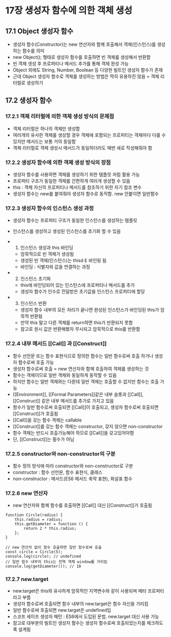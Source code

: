 # 17장 생성자 함수에 의한 객체 생성

## 17.1 Object 생성자 함수

- 생성자 함수(Constructor)는 new 연산자와 함께 호출해서 객체(인스턴스)를 생성하는 함수를 의미
- new Object(); 형태로 생성자 함수를 호출하면 빈 객체를 생성해서 반환함
- 빈 객체 생성 후 프로퍼티나 메서드 추가를 통해 객체 완성 가능
- Object 외에도 String, Number, Boolean 등 다양한 빌트인 생성자 함수가 존재
- 근데 Object 생성자 함수로 객체를 생성하는 방법은 딱히 유용하진 않음 = 객체 리터럴로 생성하기

## 17.2 생성자 함수

### 17.2.1 객체 리터럴에 의한 객체 생성 방식의 문제점

- 객체 리터럴은 하나의 객체만 생성함
- 여러개의 유사한 객체를 생성할 경우 객체에 포함되는 프로퍼티는 객체마다 다를 수 있지만 메서드는 보통 거의 동일함
- 객체 리터럴로 객체 생성시 메서드가 동일하더라도 매번 새로 작성해줘야 함

### 17.2.2 생성자 함수에 의한 객체 생성 방식의 장점

- 생성자 함수를 사용하면 객체를 생성하기 위한 템플릿 처럼 활용 가능
- 프로퍼티 구조가 동일한 객체를 간편하게 여러개 생성할 수 있음
- this : 객체 자신의 프로퍼티나 메서드를 참조하기 위한 자기 참조 변수
- 생성자 함수는 new를 붙여줘야 생성자 함수로 동작함. new 안붙이면 일반함수

### 17.2.3 생성자 함수의 인스턴스 생성 과정

- 생성자 함수는 프로퍼티 구조가 동일한 인스턴스를 생성하는 템플릿
- 인스턴스를 생성하고 생성된 인스턴스를 초기화 할 수 있음

- 1. 인스턴스 생성과 this 바인딩
  - 암묵적으로 빈 객체가 생성됨
  - 생성된 빈 객체(인스턴스)는 thisdㅔ 바인됭 됨
  - 바인딩 : 식별자와 값을 연결하는 과정
- 2. 인스턴스 초기화
  - this에 바인딩되어 있는 인스턴스에 프로퍼티나 메서드를 추가
  - 생성자 함수가 인수로 전달받은 초기값을 인스턴스 프로퍼티에 할당
- 3. 인스턴스 반환
  - 생성자 함수 내부의 모든 처리가 끝나면 완성된 인스턴스가 바인딩된 this가 암묵적 반환됨
  - 만약 this 말고 다른 객체를 return하면 this가 반환되지 못함
  - 참고로 원시 값은 반환해봤자 무시되고 암묵적으로 this를 반환함

### 17.2.4 내부 메서드 [[Call]] 과 [[Construct]]

- 함수 선언문 또는 함수 표현식으로 정의한 함수는 일반 함수로써 호출 하거나 생성자 함수로써 호출 가능
- 생성자 함수로써 호출 = new 연산자와 함께 호출하여 객체를 생성하는 것
- 함수는 객체이므로 일반 객체와 동일하게 동작할 수 있음
- 하지만 함수는 일반 객체와는 다른데 일반 객체는 호출할 수 없지만 함수는 호출 가능
- [[Environment]], [[Formal Parameters]]같은 내부 슬롯과 [[Call]], [[Construct]] 같은 내부 메서드를 추가로 가지고 있음
- 함수가 일반 함수로써 호출되면 [[Call]]이 호출되고, 생성자 함수로써 호출되면 [[Construct]]가 호출됨
- [[Call]]을 갖는 함수 객체는 callable
- [[Construct]]를 갖는 함수 객체는 constructor, 갖지 않으면 non-constructor
- 함수 객체는 반드시 호출가능해야 하므로 [[Call]]을 갖고있어야함
- 단, [[Construct]]는 필수가 아님

### 17.2.5 constructor와 non-constructor의 구분

- 함수 정의 방식에 따라 constructor와 non-constructor로 구분
- constructor : 함수 선언문, 함수 표현식, 클래스
- non-constructor : 메서드(ES6 메서드 축약 표현), 화살표 함수

### 17.2.6 new 연산자

- new 연산자와 함께 함수를 호출하면 [[Call]] 대신 [[Construct]]가 호출됨

```
function Circle(radius) {
    this.radius = radius;
    this.getDiameter = function () {
        return 2 * this.radius;
    };
}

// new 연산자 없이 함수 호출하면 일반 함수로써 호출
const circle = Circle(5);
console.log(circle); // undefined
// 일반 함수 내부의 this는 전역 객체 window를 가리킴
console.log(getDiameter()); // 10
```

### 17.2.7 new.target

- new.target은 this와 유사하게 암묵적인 지역변수와 같이 사용되며 메타 프로퍼티라고 부름
- 생성자 함수로써 호출되면 함수 내부의 new.target은 함수 자신을 가리킴
- 일반 함수로써 호출되면 new.target은 undefined임
- 스코프 세이프 생성자 패턴 : ES6에서 도입된 문법. new.target 대신 사용 가능
- 참고로 대부분의 빌트인 생성자 함수는 생성자 함수로써 호출되었는지를 체크하도록 설계됨
